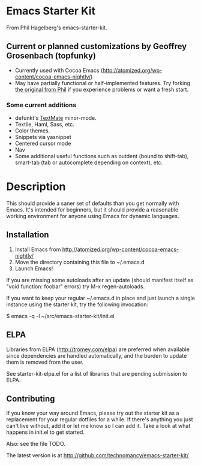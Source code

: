 # Emacs Starter Kit

From Phil Hagelberg's emacs-starter-kit.

## Current or planned customizations by Geoffrey Grosenbach (topfunky)

* Currently used with Cocoa Emacs (http://atomized.org/wp-content/cocoa-emacs-nightly/)
* May have partially functional or half-implemented features. Try forking [the original from Phil](http://github.com/technomancy/emacs-starter-kit/tree/master) if you experience problems or want a fresh start.

### Some current additions

* defunkt's [TextMate](http://github.com/defunkt/textmate.el/tree/master) minor-mode.
* Textile, Haml, Sass, etc.
* Color themes.
* Snippets via yasnippet
* Centered cursor mode
* Nav
* Some additional useful functions such as outdent (bound to shift-tab), smart-tab (tab or autocomplete depending on context), etc.

# Description

This should provide a saner set of defaults than you get normally with
Emacs. It's intended for beginners, but it should provide a reasonable
working environment for anyone using Emacs for dynamic languages.

## Installation

1. Install Emacs from http://atomized.org/wp-content/cocoa-emacs-nightly/
2. Move the directory containing this file to ~/.emacs.d
3. Launch Emacs!

If you are missing some autoloads after an update (should manifest
itself as "void function: foobar" errors) try M-x regen-autoloads.

If you want to keep your regular ~/.emacs.d in place and just launch a
single instance using the starter kit, try the following invocation:

  $ emacs -q -l ~/src/emacs-starter-kit/init.el

## ELPA

Libraries from ELPA (http://tromey.com/elpa) are preferred when
available since dependencies are handled automatically, and the burden
to update them is removed from the user.

See starter-kit-elpa.el for a list of libraries that are pending
submission to ELPA.

## Contributing

If you know your way around Emacs, please try out the starter kit as a
replacement for your regular dotfiles for a while. If there's anything
you just can't live without, add it or let me know so I can add
it. Take a look at what happens in init.el to get started.

Also: see the file TODO.

The latest version is at http://github.com/technomancy/emacs-starter-kit/
